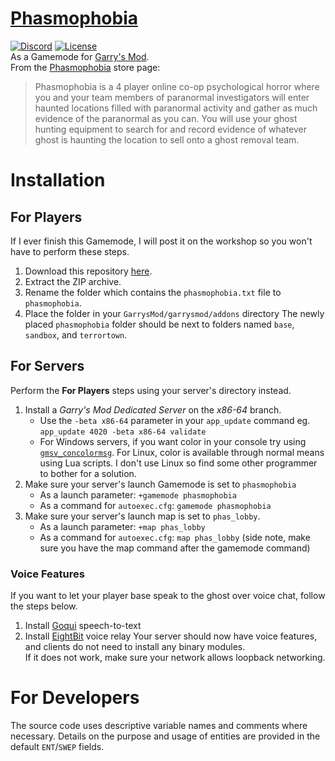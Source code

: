 # [Phasmophobia](https://kineticgames.co.uk/)
[![Discord](https://img.shields.io/discord/785233414374686720?label=Discord&logo=discord)](https://discord.gg/WMeCsQhakH)
[![License](https://img.shields.io/github/license/Cryotheus/pyrition_2)](https://github.com/Cryotheus/pyrition_2/blob/main/LICENSE)  
As a Gamemode for [Garry's Mod](https://gmod.facepunch.com/).  
From the [Phasmophobia](https://store.steampowered.com/app/739630/Phasmophobia/) store page:
> Phasmophobia is a 4 player online co-op psychological horror where you and your team members of paranormal investigators will enter haunted locations filled with paranormal activity and gather as much evidence of the paranormal as you can. You will use your ghost hunting equipment to search for and record evidence of whatever ghost is haunting the location to sell onto a ghost removal team.

# Installation
## For Players
If I ever finish this Gamemode, I will post it on the workshop so you won't have to perform these steps.
1. Download this repository [here](https://github.com/Cryotheus/phasmophobia/archive/refs/heads/main.zip).
2. Extract the ZIP archive.
3. Rename the folder which contains the `phasmophobia.txt` file to `phasmophobia`.
4. Place the folder in your `GarrysMod/garrysmod/addons` directory
The newly placed `phasmophobia` folder should be next to folders named `base`, `sandbox`, and `terrortown`.

## For Servers
Perform the **For Players** steps using your server's directory instead.
1. Install a *Garry's Mod Dedicated Server* on the *x86-64* branch.
	* Use the `-beta x86-64` parameter in your `app_update` command eg. `app_update 4020 -beta x86-64 validate`
	* For Windows servers, if you want color in your console try using [`gmsv_concolormsg`](https://github.com/WilliamVenner/gmsv_concolormsg). For Linux, color is available through normal means using Lua scripts. I don't use Linux so find some other programmer to bother for a solution.
2. Make sure your server's launch Gamemode is set to `phasmophobia`
	* As a launch parameter: `+gamemode phasmophobia`
	* As a command for `autoexec.cfg`: `gamemode phasmophobia`
3. Make sure your server's launch map is set to `phas_lobby`.
	* As a launch parameter: `+map phas_lobby`
	* As a command for `autoexec.cfg`: `map phas_lobby` (side note, make sure you have the map command after the gamemode command)

### Voice Features
If you want to let your player base speak to the ghost over voice chat, follow the steps below.
1. Install [Goqui](https://github.com/Cryotheus/gmod-goqui) speech-to-text
2. Install [EightBit](https://github.com/Meachamp/gm_8bit) voice relay
Your server should now have voice features, and clients do not need to install any binary modules.  
If it does not work, make sure your network allows loopback networking.

# For Developers
The source code uses descriptive variable names and comments where necessary.
Details on the purpose and usage of entities are provided in the default `ENT`/`SWEP` fields.